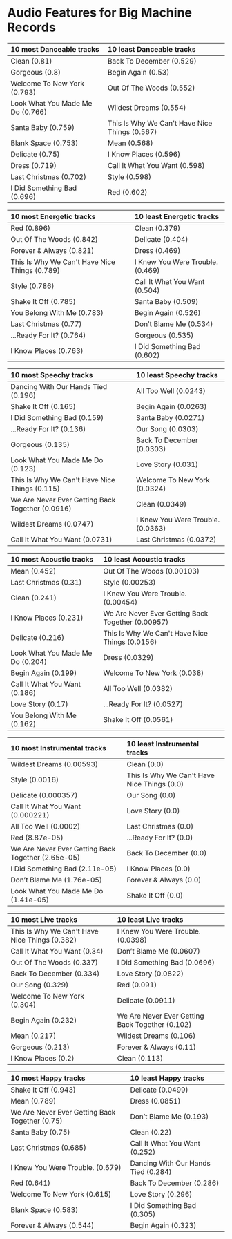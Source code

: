 # Audio Features for Big Machine Records
| 10 most Danceable tracks | 10 least Danceable tracks |
|:---|:---|
| Clean (0.81) | Back To December (0.529) |
| Gorgeous (0.8) | Begin Again (0.53) |
| Welcome To New York (0.793) | Out Of The Woods (0.552) |
| Look What You Made Me Do (0.766) | Wildest Dreams (0.554) |
| Santa Baby (0.759) | This Is Why We Can't Have Nice Things (0.567) |
| Blank Space (0.753) | Mean (0.568) |
| Delicate (0.75) | I Know Places (0.596) |
| Dress (0.719) | Call It What You Want (0.598) |
| Last Christmas (0.702) | Style (0.598) |
| I Did Something Bad (0.696) | Red (0.602) |

| 10 most Energetic tracks | 10 least Energetic tracks |
|:---|:---|
| Red (0.896) | Clean (0.379) |
| Out Of The Woods (0.842) | Delicate (0.404) |
| Forever & Always (0.821) | Dress (0.469) |
| This Is Why We Can't Have Nice Things (0.789) | I Knew You Were Trouble. (0.469) |
| Style (0.786) | Call It What You Want (0.504) |
| Shake It Off (0.785) | Santa Baby (0.509) |
| You Belong With Me (0.783) | Begin Again (0.526) |
| Last Christmas (0.77) | Don’t Blame Me (0.534) |
| ...Ready For It? (0.764) | Gorgeous (0.535) |
| I Know Places (0.763) | I Did Something Bad (0.602) |

| 10 most Speechy tracks | 10 least Speechy tracks |
|:---|:---|
| Dancing With Our Hands Tied (0.196) | All Too Well (0.0243) |
| Shake It Off (0.165) | Begin Again (0.0263) |
| I Did Something Bad (0.159) | Santa Baby (0.0271) |
| ...Ready For It? (0.136) | Our Song (0.0303) |
| Gorgeous (0.135) | Back To December (0.0303) |
| Look What You Made Me Do (0.123) | Love Story (0.031) |
| This Is Why We Can't Have Nice Things (0.115) | Welcome To New York (0.0324) |
| We Are Never Ever Getting Back Together (0.0916) | Clean (0.0349) |
| Wildest Dreams (0.0747) | I Knew You Were Trouble. (0.0363) |
| Call It What You Want (0.0731) | Last Christmas (0.0372) |

| 10 most Acoustic tracks | 10 least Acoustic tracks |
|:---|:---|
| Mean (0.452) | Out Of The Woods (0.00103) |
| Last Christmas (0.31) | Style (0.00253) |
| Clean (0.241) | I Knew You Were Trouble. (0.00454) |
| I Know Places (0.231) | We Are Never Ever Getting Back Together (0.00957) |
| Delicate (0.216) | This Is Why We Can't Have Nice Things (0.0156) |
| Look What You Made Me Do (0.204) | Dress (0.0329) |
| Begin Again (0.199) | Welcome To New York (0.038) |
| Call It What You Want (0.186) | All Too Well (0.0382) |
| Love Story (0.17) | ...Ready For It? (0.0527) |
| You Belong With Me (0.162) | Shake It Off (0.0561) |

| 10 most Instrumental tracks | 10 least Instrumental tracks |
|:---|:---|
| Wildest Dreams (0.00593) | Clean (0.0) |
| Style (0.0016) | This Is Why We Can't Have Nice Things (0.0) |
| Delicate (0.000357) | Our Song (0.0) |
| Call It What You Want (0.000221) | Love Story (0.0) |
| All Too Well (0.0002) | Last Christmas (0.0) |
| Red (8.87e-05) | ...Ready For It? (0.0) |
| We Are Never Ever Getting Back Together (2.65e-05) | Back To December (0.0) |
| I Did Something Bad (2.11e-05) | I Know Places (0.0) |
| Don’t Blame Me (1.76e-05) | Forever & Always (0.0) |
| Look What You Made Me Do (1.41e-05) | Shake It Off (0.0) |

| 10 most Live tracks | 10 least Live tracks |
|:---|:---|
| This Is Why We Can't Have Nice Things (0.382) | I Knew You Were Trouble. (0.0398) |
| Call It What You Want (0.34) | Don’t Blame Me (0.0607) |
| Out Of The Woods (0.337) | I Did Something Bad (0.0696) |
| Back To December (0.334) | Love Story (0.0822) |
| Our Song (0.329) | Red (0.091) |
| Welcome To New York (0.304) | Delicate (0.0911) |
| Begin Again (0.232) | We Are Never Ever Getting Back Together (0.102) |
| Mean (0.217) | Wildest Dreams (0.106) |
| Gorgeous (0.213) | Forever & Always (0.11) |
| I Know Places (0.2) | Clean (0.113) |

| 10 most Happy tracks | 10 least Happy tracks |
|:---|:---|
| Shake It Off (0.943) | Delicate (0.0499) |
| Mean (0.789) | Dress (0.0851) |
| We Are Never Ever Getting Back Together (0.75) | Don’t Blame Me (0.193) |
| Santa Baby (0.75) | Clean (0.22) |
| Last Christmas (0.685) | Call It What You Want (0.252) |
| I Knew You Were Trouble. (0.679) | Dancing With Our Hands Tied (0.284) |
| Red (0.641) | Back To December (0.286) |
| Welcome To New York (0.615) | Love Story (0.296) |
| Blank Space (0.583) | I Did Something Bad (0.305) |
| Forever & Always (0.544) | Begin Again (0.323) |
